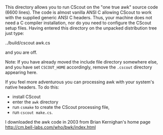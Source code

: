 This directory allows you to run CScout on the "one true awk" source
code (6600 lines).  The code is almost vanilla ANSI C allowing CScout
to work with the supplied generic ANSI C headers.  Thus, your machine
does not need a C compiler installation, nor do you need to configure
the CScout setup files.  Having entered this directory on the unpacked
distribution tree just type:

../build/cscout awk.cs

and you are off.

Note: If you have already moved the include file directory somewhere
else, and you have set `CSCOUT_HOME` accordingly, remove the `.cscout`
directory appearing here.

If you feel more adventurous you can processing awk with your system's
native headers. To do this:

* install CScout
* enter the `awk` directory
* run `csmake` to create the CScout processing file,
* run `cscout make.cs`.

I downloaded the awk code in 2003 from Brian Kernighan's home page
<http://cm.bell-labs.com/who/bwk/index.html>
